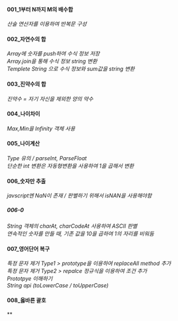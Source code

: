 #### 001_1부터 N까지 M의 배수합   
 *산술 연산자를 이용하여 반복문 구성*   
#### 002_자연수의 합   
 *Array에 숫자를 push하여 수식 정보 저장*   
 *Array.join을 통해 수식 정보 string 변환*   
 *Templete String 으로 수식 정보와 sum값을 string 변환*   
#### 003_진약수의 합   
 *진약수 = 자기 자신을 제외한 양의 약수*   
#### 004_나이차이   
 *Max,Min을 Infinity 객체 사용*   
#### 005_나이계산   
 *Type 유의 / parseInt, ParseFloat*   
 *단순한 int 변환은 자동형변환을 사용하여 1을 곱해서 변환*   
#### 006_숫자만 추출   
 *javscript엔 NaN이 존재 / 판별하기 위해서 isNAN을 사용해야함*   
##### 006-0   
 *String 객체의 charAt, charCodeAt 사용하여 ASCII 판별*   
 *연속적인 숫자를 만들 때, 기존 값을 10을 곱하여 1의 자리를 비워둠*   
#### 007_영어단어 복구   
 *특정 문자 제거 Type1 > prototype을 이용하여 replaceAll method 추가*   
 *특정 문자 제거 Type2 > repalce 정규식을 이용하여 조건 추가*   
 *Prototpye 이해하기*   
 *String api (toLowerCase / toUpperCase)*   
#### 008_옳바른 괄호   
 **   
